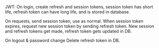 
JWT:
On login, create refresh and session tokens, session token has short life, refresh token can have long life, and is stored in database.

On requests, send session token, use as normal.
When session token expires, request new session token by sending refresh token. New session and refresh tokens get made, refresh token gets updated in DB.

On logout & password change
Delete refresh token in DB.
